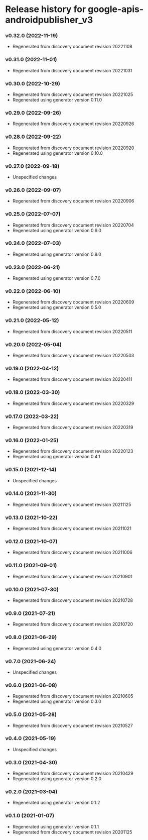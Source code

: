 # Release history for google-apis-androidpublisher_v3

### v0.32.0 (2022-11-19)

* Regenerated from discovery document revision 20221108

### v0.31.0 (2022-11-01)

* Regenerated from discovery document revision 20221031

### v0.30.0 (2022-10-29)

* Regenerated from discovery document revision 20221025
* Regenerated using generator version 0.11.0

### v0.29.0 (2022-09-26)

* Regenerated from discovery document revision 20220926

### v0.28.0 (2022-09-22)

* Regenerated from discovery document revision 20220920
* Regenerated using generator version 0.10.0

### v0.27.0 (2022-09-18)

* Unspecified changes

### v0.26.0 (2022-09-07)

* Regenerated from discovery document revision 20220906

### v0.25.0 (2022-07-07)

* Regenerated from discovery document revision 20220704
* Regenerated using generator version 0.9.0

### v0.24.0 (2022-07-03)

* Regenerated using generator version 0.8.0

### v0.23.0 (2022-06-21)

* Regenerated using generator version 0.7.0

### v0.22.0 (2022-06-10)

* Regenerated from discovery document revision 20220609
* Regenerated using generator version 0.5.0

### v0.21.0 (2022-05-12)

* Regenerated from discovery document revision 20220511

### v0.20.0 (2022-05-04)

* Regenerated from discovery document revision 20220503

### v0.19.0 (2022-04-12)

* Regenerated from discovery document revision 20220411

### v0.18.0 (2022-03-30)

* Regenerated from discovery document revision 20220329

### v0.17.0 (2022-03-22)

* Regenerated from discovery document revision 20220319

### v0.16.0 (2022-01-25)

* Regenerated from discovery document revision 20220123
* Regenerated using generator version 0.4.1

### v0.15.0 (2021-12-14)

* Unspecified changes

### v0.14.0 (2021-11-30)

* Regenerated from discovery document revision 20211125

### v0.13.0 (2021-10-22)

* Regenerated from discovery document revision 20211021

### v0.12.0 (2021-10-07)

* Regenerated from discovery document revision 20211006

### v0.11.0 (2021-09-01)

* Regenerated from discovery document revision 20210901

### v0.10.0 (2021-07-30)

* Regenerated from discovery document revision 20210728

### v0.9.0 (2021-07-21)

* Regenerated from discovery document revision 20210720

### v0.8.0 (2021-06-29)

* Regenerated using generator version 0.4.0

### v0.7.0 (2021-06-24)

* Unspecified changes

### v0.6.0 (2021-06-08)

* Regenerated from discovery document revision 20210605
* Regenerated using generator version 0.3.0

### v0.5.0 (2021-05-28)

* Regenerated from discovery document revision 20210527

### v0.4.0 (2021-05-19)

* Unspecified changes

### v0.3.0 (2021-04-30)

* Regenerated from discovery document revision 20210429
* Regenerated using generator version 0.2.0

### v0.2.0 (2021-03-04)

* Regenerated using generator version 0.1.2

### v0.1.0 (2021-01-07)

* Regenerated using generator version 0.1.1
* Regenerated from discovery document revision 20201125

